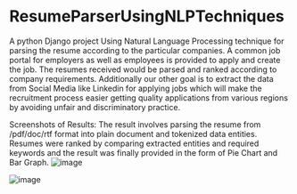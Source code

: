 # ResumeParserUsingNLPTechniques
A python Django project Using Natural Language Processing technique for parsing the resume according to the particular companies.
A common job portal for employers as well as employees is provided to apply and create the job. 
The resumes received would be parsed and ranked according to company requirements.
Additionally our other goal is to extract the data from Social Media like Linkedin for applying jobs which will make the recruitment process easier getting quality applications from various regions by avoiding unfair and discriminatory practice.

Screenshots of Results:
The result involves parsing the resume from /pdf/doc/rtf format into plain document and tokenized data entities.
Resumes were ranked by comparing extracted entities and required keywords and the result was finally provided in the form of Pie Chart and Bar Graph.
![image](https://github.com/shubhambhor1999/ResumeParserUsingNLPTechniques/assets/43696697/9618b0cd-f830-4606-a4c6-83bfcd68d5af)

![image](https://github.com/shubhambhor1999/ResumeParserUsingNLPTechniques/assets/43696697/46ebc918-59d2-4f7f-8f14-a816709cad84)
